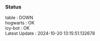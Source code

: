 ### Status


table : DOWN  
hogwarts : OK  
icy-bot : OK  
Latest Update : 2024-10-20 13:15:51.132678
